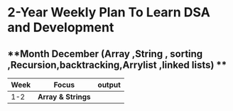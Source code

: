 #  **2-Year Weekly Plan To Learn DSA and Development**

## **Month December (Array ,String , sorting ,Recursion,backtracking,Arrylist ,linked lists) ** ##

| **Week**  |  **Focus**                 | **output**           |
|-----------|----------------------------|----------------------|
|1-2        |**Array  & Strings**        |  |



